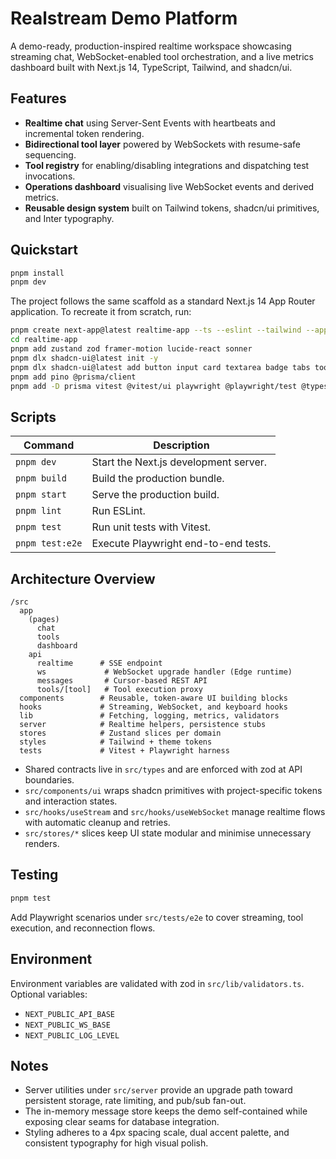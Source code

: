 # Realstream Demo Platform

A demo-ready, production-inspired realtime workspace showcasing streaming chat, WebSocket-enabled tool orchestration, and a live metrics dashboard built with Next.js 14, TypeScript, Tailwind, and shadcn/ui.

## Features

- **Realtime chat** using Server-Sent Events with heartbeats and incremental token rendering.
- **Bidirectional tool layer** powered by WebSockets with resume-safe sequencing.
- **Tool registry** for enabling/disabling integrations and dispatching test invocations.
- **Operations dashboard** visualising live WebSocket events and derived metrics.
- **Reusable design system** built on Tailwind tokens, shadcn/ui primitives, and Inter typography.

## Quickstart

```bash
pnpm install
pnpm dev
```

The project follows the same scaffold as a standard Next.js 14 App Router application. To recreate it from scratch, run:

```bash
pnpm create next-app@latest realtime-app --ts --eslint --tailwind --app
cd realtime-app
pnpm add zustand zod framer-motion lucide-react sonner
pnpm dlx shadcn-ui@latest init -y
pnpm dlx shadcn-ui@latest add button input card textarea badge tabs tooltip dialog dropdown-menu scroll-area skeleton
pnpm add pino @prisma/client
pnpm add -D prisma vitest @vitest/ui playwright @playwright/test @types/node
```

## Scripts

| Command | Description |
| --- | --- |
| `pnpm dev` | Start the Next.js development server. |
| `pnpm build` | Build the production bundle. |
| `pnpm start` | Serve the production build. |
| `pnpm lint` | Run ESLint. |
| `pnpm test` | Run unit tests with Vitest. |
| `pnpm test:e2e` | Execute Playwright end-to-end tests. |

## Architecture Overview

```
/src
  app
    (pages)
      chat
      tools
      dashboard
    api
      realtime      # SSE endpoint
      ws             # WebSocket upgrade handler (Edge runtime)
      messages       # Cursor-based REST API
      tools/[tool]   # Tool execution proxy
  components        # Reusable, token-aware UI building blocks
  hooks             # Streaming, WebSocket, and keyboard hooks
  lib               # Fetching, logging, metrics, validators
  server            # Realtime helpers, persistence stubs
  stores            # Zustand slices per domain
  styles            # Tailwind + theme tokens
  tests             # Vitest + Playwright harness
```

- Shared contracts live in `src/types` and are enforced with zod at API boundaries.
- `src/components/ui` wraps shadcn primitives with project-specific tokens and interaction states.
- `src/hooks/useStream` and `src/hooks/useWebSocket` manage realtime flows with automatic cleanup and retries.
- `src/stores/*` slices keep UI state modular and minimise unnecessary renders.

## Testing

```bash
pnpm test
```

Add Playwright scenarios under `src/tests/e2e` to cover streaming, tool execution, and reconnection flows.

## Environment

Environment variables are validated with zod in `src/lib/validators.ts`. Optional variables:

- `NEXT_PUBLIC_API_BASE`
- `NEXT_PUBLIC_WS_BASE`
- `NEXT_PUBLIC_LOG_LEVEL`

## Notes

- Server utilities under `src/server` provide an upgrade path toward persistent storage, rate limiting, and pub/sub fan-out.
- The in-memory message store keeps the demo self-contained while exposing clear seams for database integration.
- Styling adheres to a 4px spacing scale, dual accent palette, and consistent typography for high visual polish.
